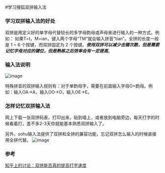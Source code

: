 #学习搜狐双拼输入法

### 学习双拼输入法的好处
双拼是用定义好的单字母代替较长的多字母韵母或声母来进行输入的一种方式。例如： 如果T=t，M=ian，键入两个字母“TM”就会输入拼音“tian”。全拼的长度一般是 1 ~ 6 个按键，而双拼固定为 2 个按键。***使用双拼可以减少击键次数，但是需要记忆字母对应的键位，但是熟练之后效率会有一定提高***。

### 输入法说明


![image](http://blogimages.oss-cn-hangzhou.aliyuncs.com/sohu_shuangping_1.png)

特殊拼音的双拼输入规则有：对于单韵母字，需要在前面输入字母O+韵母。例如：输入OA→A，输入OO→O，输入OE→E。

### 怎样记忆双拼输入法

网上下载一张双拼码表，打印出来，贴到墙上，或者放到电脑旁边，每天打字的时候看着打，差不多2-3天你就能基本熟悉双拼输入了。

另外，sohu输入法提供了双拼和全拼的兼容功能，忘记双拼怎么输入的时候直接用全拼代替。
![image](http://blogimages.oss-cn-hangzhou.aliyuncs.com/sohu_shuangping_setting.png)


### 参考
[知乎上的讨论：双拼能否真的提高打字速度](https://www.zhihu.com/question/21497116)